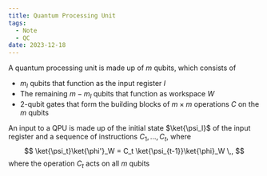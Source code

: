 ```yaml
---
title: Quantum Processing Unit
tags:
  - Note
  - QC
date: 2023-12-18
---
```

A quantum processing unit is made up of $m$ qubits, which consists of 
- $m_I$ qubits that function as the input register $I$ 
- The remaining $m - m_I$ qubits that function as workspace $W$
- 2-qubit gates that form the building blocks of $m \times m$ operations $C$ on the $m$ qubits 

An input to a QPU is made up of the initial state $\ket{\psi_I}$ of the input register and a sequence of instructions $C_1, \dots, C_t$, where 
$$
\ket{\psi_t}\ket{\phi'}_W = C_t \ket{\psi_{t-1}}\ket{\phi}_W \,,
$$
where the operation $C_t$ acts on all $m$ qubits 
